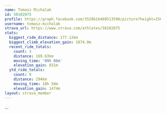 ```yaml
---
name: Tomasz Michalak
id: 50102075
profile: https://graph.facebook.com/3528616460513590/picture?height=256&width=256
username: tomasz-michalak
strava_url: https://www.strava.com/athletes/50102075
stats:
  biggest_ride_distance: 177.13km
  biggest_climb_elevation_gain: 1074.8m
  recent_ride_totals:
    count: 3
    distance: 169.63km
    moving_time: '09h 06m'
    elevation_gain: 831m
  ytd_ride_totals:
    count: 9
    distance: 294km
    moving_time: 18h 58m
    elevation_gain: 1474m
layout: strava_member
--- 
```

...
